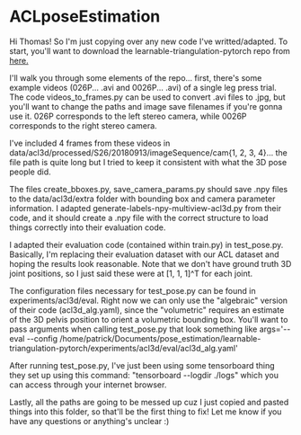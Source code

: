 # ACLposeEstimation

Hi Thomas! So I'm just copying over any new code I've writted/adapted. To start, you'll want to download the learnable-triangulation-pytorch repo from [here.](https://github.com/karfly/learnable-triangulation-pytorch)

I'll walk you through some elements of the repo... first, there's some example videos (026P... .avi and 0026P... .avi) of a single leg press trial. The code videos_to_frames.py can be used to convert .avi files to .jpg, but you'll want to change the paths and image save filenames if you're gonna use it. 026P corresponds to the left stereo camera, while 0026P corresponds to the right stereo camera.

I've included 4 frames from these videos in data/acl3d/processed/S26/20180913/imageSequence/cam{1, 2, 3, 4}... the file path is quite long but I tried to keep it consistent with what the 3D pose people did.

The files create_bboxes.py, save_camera_params.py should save .npy files to the data/acl3d/extra folder with bounding box and camera parameter information. I adapted generate-labels-npy-multiview-acl3d.py from their code, and it should create a .npy file with the correct structure to load things correctly into their evaluation code.

I adapted their evaluation code (contained within train.py) in test_pose.py. Basically, I'm replacing their evaluation dataset with our ACL dataset and hoping the results look reasonable. Note that we don't have ground truth 3D joint positions, so I just said these were at [1, 1, 1]^T for each joint.

The configuration files necessary for test_pose.py can be found in experiments/acl3d/eval. Right now we can only use the "algebraic" version of their code (acl3d_alg.yaml), since the "volumetric" requires an estimate of the 3D pelvis position to orient a volumetric bounding box. You'll want to pass arguments when calling test_pose.py that look something like args='--eval --config /home/patrick/Documents/pose_estimation/learnable-triangulation-pytorch/experiments/acl3d/eval/acl3d_alg.yaml'

After running test_pose.py, I've just been using some tensorboard thing they set up using this command: "tensorboard --logdir ./logs" which you can access through your internet browser.

Lastly, all the paths are going to be messed up cuz I just copied and pasted things into this folder, so that'll be the first thing to fix! Let me know if you have any questions or anything's unclear :)
